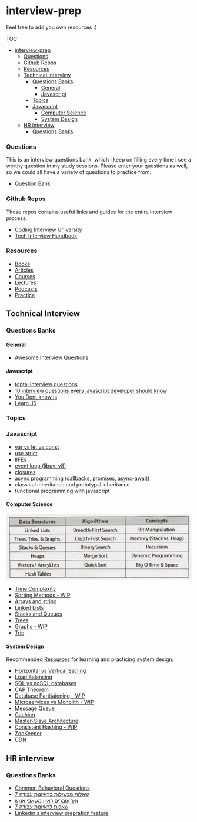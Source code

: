 # interview-prep

Feel free to add you own resources :)

TOC:

- [interview-prep](#interview-prep)
    - [Questions](#questions)
    - [Github Repos](#github-repos)
    - [Resources](#resources)
  - [Technical Interview](#technical-interview)
    - [Questions Banks](#questions-banks)
      - [General](#general)
      - [Javascript](#javascript)
    - [Topics](#topics)
    - [Javascript](#javascript-1)
      - [Computer Science](#computer-science)
      - [System Design](#system-design)
  - [HR interview](#hr-interview)
    - [Questions Banks](#questions-banks-1)

### Questions

This is an interview questions bank, which i keep on filling every time i see a worthy question in my study sessions.
Please enter your questions as well, so we could all have a variety of questions to practice from.

- [Question Bank](Question-Bank.md)

### Github Repos

Those repos contains useful links and guides for the entire interview process.

- [Coding Interview University](https://github.com/jwasham/coding-interview-university)
- [Tech Interview Handbook](https://github.com/yangshun/tech-interview-handbook)

### Resources

- [Books](Resources/Books.md)
- [Articles](Resources/Articles.md)
- [Courses](Resources/Courses.md)
- [Lectures](Resources/Lectures.md)
- [Podcasts](Resources/Podcasts.md)
- [Practice](Resources/Practice.md)

## Technical Interview

### Questions Banks

#### General

- [Awesome Interview Questions](https://github.com/MaximAbramchuck/awesome-interview-questions)

#### Javascript

- [toptal interview questions](https://www.toptal.com/javascript/interview-questions)
- [10 interview questions every javascript developer should know](https://medium.com/javascript-scene/10-interview-questions-every-javascript-developer-should-know-6fa6bdf5ad95)
- [You Dont know js](https://github.com/getify/You-Dont-Know-JS/blob/2nd-ed/get-started/README.md)
- [Learn JS](https://javascript.info/)

### Topics

### Javascript

- [var vs let vs const](JavaScript/variables.md)
- [use strict](JavaScript/strict-mode.md)
- [IIFEs](JavaScript/IIFE.md)
- [event loop (libuv, v8)](JavaScript/event-loop.md)
- [closures](JavaScript/closures.md)
- [async programming (callbacks, promises, async-await)](JavaScript/asyncProg.md)
- classical inheritance and prototypal inheritance
- functional programming with javascript

#### Computer Science

![must-know](https://raw.githubusercontent.com/shaharhac/interview-prep/master/must%20know.png)

- [Time Complexity](ComputerScience/Time-Complexity.md)
- [Sorting Methods - WIP](ComputerScience/Sorting-Methods.md)
- [Arrays and string](ComputerScience/Arrays-and-Strings.md)
- [Linked Lists](ComputerScience/Linked-lists.md)
- [Stacks and Queues](ComputerScience/Stacks-and-Queues.md)
- [Trees](ComputerScience/Trees.md)
- [Graphs - WIP](ComputerScience/Graphs.md)
- [Trie](ComputerScience/Trie.md)

#### System Design

Recommended [Resources](SystemDesign/Resources.md) for learning and practicing system design.

- [Horizontal vs Vertical Sacling](SystemDesign/Scaling.md)
- [Load Balancing](SystemDesign/Load-Balancing.md)
- [SQL vs noSQL databases](SystemDesign/Databases.md)
- [CAP Theorem](SystemDesign/cap-theorem.md)
- [Database Partitaioning - WIP](SystemDesign/Sharding.md)
- [Microservices vs Monolith - WIP](SystemDesign/Microservices.md)
- [Message Queue](SystemDesign/Message-Queue.md)
- [Caching](SystemDesign/Caching.md)
- [Master-Slave Architecture](SystemDesign/master-slave.md)
- [Consistent Hashing - WIP](SystemDesign/consistent-hashing.md)
- [ZooKeeper](SystemDesign/ZooKeeper.md)
- [CDN](SystemDesign/cdn.md)

## HR interview

### Questions Banks

- [Common Behavioral Questions](https://yangshun.github.io/tech-interview-handbook/behavioral-questions/)
- [7 שאלות מכשילות בראיונות עבודה](https://bit.ly/35LmdcE)
- [איך עוברים ראיון משאבי אנוש](https://www.dialog.co.il/new-world/work-search/blogs/hr-interview-part-1/)
- [7 שאלות לראיונות עבודה](https://bit.ly/2YR9TGb)
- [Linkedin's interview prepration feature](<https://www.linkedin.com/interview-prep/assessments/urn:li:fs_assessment:(1,a)/question/urn:li:fs_assessmentQuestion:(10011,aq11)/>)
